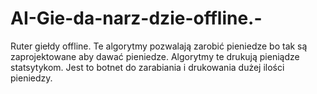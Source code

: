 # AI-Gie-da-narz-dzie-offline.-
Ruter giełdy offline. 
Te algorytmy pozwalają zarobić pieniedze bo tak są zaprojektowane aby dawać pieniedze. 
Algorytmy te drukują pieniądze statsytykom. 
Jest to botnet do zarabiania i drukowania dużej ilości pieniedzy. 
